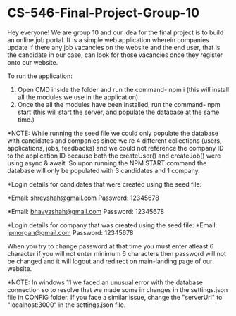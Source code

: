 # CS-546-Final-Project-Group-10

Hey everyone! We are group 10 and our idea for the final project is to build an online job portal. It is a simple web application wherein companies update if there any job vacancies on the website and the end user, that is the candidate in our case, can look for those vacancies once they register onto our website.

To run the application:
  1) Open CMD inside the folder and run the command- npm i (this will install all the modules we use in the application).
  2) Once the all the modules have been installed, run the command- npm start (this will start the server, and populate the database at the same time.)

*NOTE: While running the seed file we could only populate the database with candidates and companies since we're 4 different collections (users, applications, jobs, feedbacks) and we could not reference the company ID to the application ID because both the createUser() and createJob() were using async & await. So upon running the NPM START command the database will only be populated with 3 candidates and 1 company.


*Login details for candidates that were created using the seed file:

  *Email: shreyshah@gmail.com
   Password: 12345678
  
  *Email: bhavyashah@gmail.com
   Password: 12345678

*Login details for company that was created using the seed file:
  *Email: jpmorgan@gmail.com
   Password: 12345678

When you try to change password at that time you must enter atleast 6 character if you will not enter minimum 6 characters then password will not be changed and it will logout and redirect on main-landing page of our website.

*NOTE: In windows 11 we faced an unusual error with the database connection so to resolve that we made some in changes in the settings.json file in CONFIG folder. If you face a similar issue, change the "serverUrl" to "localhost:3000" in the settings.json file.
